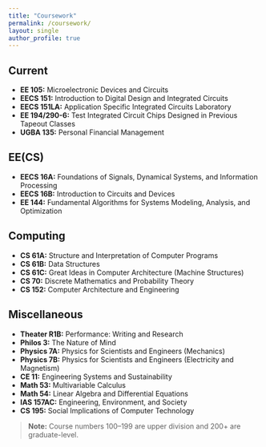```yaml
---
title: "Coursework"
permalink: /coursework/
layout: single
author_profile: true
---
```


<!-- inline page-scoped CSS -->
<style>
  /* scale down everything on this page */
  :root { font-size: 0.8rem !important; }

  /* tighten H1→H2 gap */
  article.page__body h1.page-title { margin-bottom: 0.3em !important; }

  /* tighten above/below H2 (your “Current”, etc.) */
  article.page__body h2 {
    margin-top:    0.4em !important;
    margin-bottom: 0.2em !important;
    font-size:     1.1em !important;
  }

  /* list spacing */
  article.page__body ul {
    margin: 0.3em 0 !important;
  }
  article.page__body li {
    margin-bottom: 0.2em !important;
  }
</style>

## Current
- **EE 105:** Microelectronic Devices and Circuits  
- **EECS 151:** Introduction to Digital Design and Integrated Circuits  
- **EECS 151LA:** Application Specific Integrated Circuits Laboratory  
- **EE 194/290-6:** Test Integrated Circuit Chips Designed in Previous Tapeout Classes  
- **UGBA 135:** Personal Financial Management  

## EE(CS)
- **EECS 16A:** Foundations of Signals, Dynamical Systems, and Information Processing  
- **EECS 16B:** Introduction to Circuits and Devices  
- **EE 144:** Fundamental Algorithms for Systems Modeling, Analysis, and Optimization  

## Computing
- **CS 61A:** Structure and Interpretation of Computer Programs  
- **CS 61B:** Data Structures  
- **CS 61C:** Great Ideas in Computer Architecture (Machine Structures)  
- **CS 70:** Discrete Mathematics and Probability Theory  
- **CS 152:** Computer Architecture and Engineering  

## Miscellaneous
- **Theater R1B:** Performance: Writing and Research  
- **Philos 3:** The Nature of Mind  
- **Physics 7A:** Physics for Scientists and Engineers (Mechanics)  
- **Physics 7B:** Physics for Scientists and Engineers (Electricity and Magnetism)  
- **CE 11:** Engineering Systems and Sustainability  
- **Math 53:** Multivariable Calculus  
- **Math 54:** Linear Algebra and Differential Equations  
- **IAS 157AC:** Engineering, Environment, and Society  
- **CS 195:** Social Implications of Computer Technology  

> **Note:** Course numbers 100–199 are upper division and 200+ are graduate-level.
